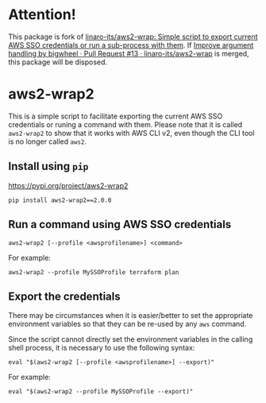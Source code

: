 # Attention!

This package is fork of [linaro\-its/aws2\-wrap: Simple script to export current AWS SSO credentials or run a sub\-process with them](https://github.com/linaro-its/aws2-wrap).
If [Improve argument handling by bigwheel · Pull Request \#13 · linaro\-its/aws2\-wrap](https://github.com/linaro-its/aws2-wrap/pull/13) is merged,
this package will be disposed.

# aws2-wrap2
This is a simple script to facilitate exporting the current AWS SSO credentials or runing a command with them. Please note that it is called `aws2-wrap2` to show that it works with AWS CLI v2, even though the CLI tool is no longer called `aws2`.

## Install using `pip`

https://pypi.org/project/aws2-wrap2

`pip install aws2-wrap2==2.0.0`

## Run a command using AWS SSO credentials

`aws2-wrap2 [--profile <awsprofilename>] <command>`

For example:

`aws2-wrap2 --profile MySSOProfile terraform plan`

## Export the credentials

There may be circumstances when it is easier/better to set the appropriate environment variables so that they can be re-used by any `aws` command.

Since the script cannot directly set the environment variables in the calling shell process, it is necessary to use the following syntax:

`eval "$(aws2-wrap2 [--profile <awsprofilename>] --export)"`

For example:

`eval "$(aws2-wrap2 --profile MySSOProfile --export)"`
